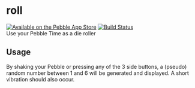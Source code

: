 # roll
[![Available on the Pebble App Store](http://pblweb.com/badge/567050ba2e7c0c788700003d/colour/size)](https://apps.getpebble.com/en_US/application/567050ba2e7c0c788700003d) [![Build Status](https://travis-ci.org/nonproftechie/roll.svg?branch=master)](https://travis-ci.org/nonproftechie/roll)  
Use your Pebble Time as a die roller

## Usage
By shaking your Pebble or pressing any of the 3 side buttons, a (pseudo) random number between 1 and 6 will be generated and displayed.  A short vibration should also occur.
